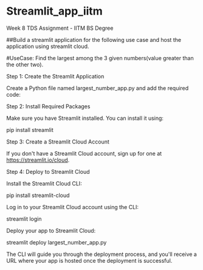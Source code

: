 # Streamlit_app_iitm
Week 8 TDS Assignment - IITM BS Degree

##Build a streamlit application for the following use case and host the application using streamlit cloud.

#UseCase: Find the largest among the 3 given numbers(value greater than the other two).

Step 1: Create the Streamlit Application

Create a Python file named largest_number_app.py and add the required code:

Step 2: Install Required Packages

Make sure you have Streamlit installed. You can install it using:

pip install streamlit

Step 3: Create a Streamlit Cloud Account

If you don't have a Streamlit Cloud account, sign up for one at https://streamlit.io/cloud.

Step 4: Deploy to Streamlit Cloud

Install the Streamlit Cloud CLI:

pip install streamlit-cloud

Log in to your Streamlit Cloud account using the CLI:

streamlit login

Deploy your app to Streamlit Cloud:

streamlit deploy largest_number_app.py

The CLI will guide you through the deployment process, and you'll receive a URL where your app is hosted once the deployment is successful.

